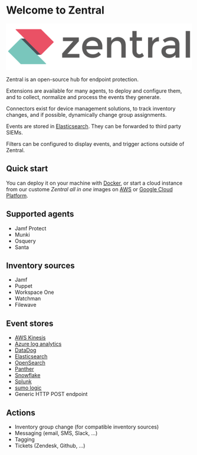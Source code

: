 # Welcome to Zentral

![Zentral](images/logo_640_160.svg)

Zentral is an open-source hub for endpoint protection.

Extensions are available for many agents, to deploy and configure them, and to collect, normalize and process the events they generate.

Connectors exist for device management solutions, to track inventory changes, and if possible, dynamically change group assignments.

Events are stored in [Elasticsearch](https://www.elastic.co/elasticsearch/). They can be forwarded to third party SIEMs.

Filters can be configured to display events, and trigger actions outside of Zentral.

## Quick start

You can deploy it on your machine with [Docker](./deployment/docker-compose), or start a cloud instance from our custome _Zentral all in one_ images on [AWS](./deployment/zaio-aws) or [Google Cloud Platform](./deployment/zaio-gcp).

## Supported agents

* Jamf Protect
* Munki
* Osquery
* Santa

## Inventory sources

* Jamf
* Puppet
* Workspace One
* Watchman
* Filewave


## Event stores

* [AWS Kinesis](https://aws.amazon.com/kinesis/)
* [Azure log analytics](https://docs.microsoft.com/en-us/azure/azure-monitor/log-query/get-started-portal)
* [DataDog](https://www.datadoghq.com/)
* [Elasticsearch](https://www.elastic.co/products/elasticsearch)
* [OpenSearch](https://opensearch.org/)
* [Panther](https://panther.com/)
* [Snowflake](https://www.snowflake.com/en/)
* [Splunk](https://www.splunk.com/en_us/software/features-comparison-chart.html)
* [sumo logic](https://www.sumologic.com/)
* Generic HTTP POST endpoint

## Actions

* Inventory group change (for compatible inventory sources)
* Messaging (email, SMS, Slack, …)
* Tagging
* Tickets (Zendesk, Github, …)
